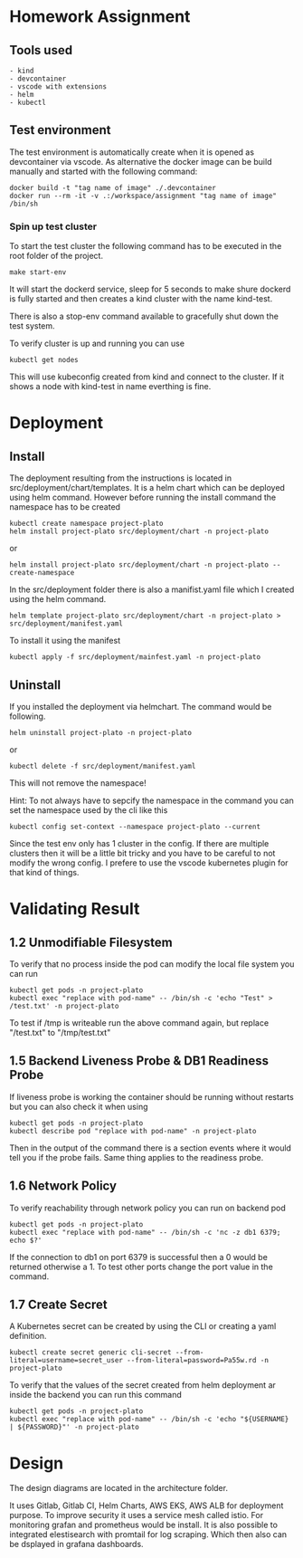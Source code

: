 # Homework Assignment

## Tools used
    - kind
    - devcontainer
    - vscode with extensions
    - helm
    - kubectl

## Test environment
The test environment is automatically create when it is opened as devcontainer via vscode. As alternative the docker image can be
build  manually and started with the following command:

```
docker build -t "tag name of image" ./.devcontainer
docker run --rm -it -v .:/workspace/assignment "tag name of image" /bin/sh
```

### Spin up test cluster
To start the test cluster the following command has to be executed in the root folder of the project.

```
make start-env
```

It will start the dockerd service, sleep for 5 seconds to make shure dockerd is fully started and then
creates a kind cluster with the name kind-test.

There is also a stop-env command available to gracefully shut down the test system.

To verify cluster is up and running you can use

```
kubectl get nodes
```

This will use kubeconfig created from kind and connect to the cluster. If it shows a node with kind-test in name everthing is fine.

# Deployment 

## Install 
The deployment resulting from the instructions is located in src/deployment/chart/templates.
It is a helm chart which can be deployed using helm command. However before running the install command the namespace has to be created

```
kubectl create namespace project-plato
helm install project-plato src/deployment/chart -n project-plato
```

or

```
helm install project-plato src/deployment/chart -n project-plato --create-namespace
```

In the src/deployment folder there is also a manifist.yaml file which I created using the helm command.

```
helm template project-plato src/deployment/chart -n project-plato > src/deployment/manifest.yaml
```

To install it using the manifest

```
kubectl apply -f src/deployment/mainfest.yaml -n project-plato
```

## Uninstall
If you installed the deployment via helmchart. The command would be following.

```
helm uninstall project-plato -n project-plato
```

or 

```
kubectl delete -f src/deployment/manifest.yaml
```

This will not remove the namespace!


Hint: To not always have to sepcify the namespace in the command you can set the namespace used by the cli like this 
```
kubectl config set-context --namespace project-plato --current
```

Since the test env only has 1 cluster in the config. If there are multiple clusters then it will be a little bit tricky and you have to be careful to not modify the wrong config. I prefere to use the vscode kubernetes plugin for that kind of things.

# Validating Result
## 1.2 Unmodifiable Filesystem
To verify that no process inside the pod can modify the local file system you can run 

```
kubectl get pods -n project-plato
kubectl exec "replace with pod-name" -- /bin/sh -c 'echo "Test" > /test.txt' -n project-plato
```

To test if /tmp is writeable run the above command again, but replace "/test.txt" to "/tmp/test.txt"

## 1.5 Backend Liveness Probe & DB1 Readiness Probe
If liveness probe is working the container should be running without restarts but you can also check it when using

```
kubectl get pods -n project-plato
kubectl describe pod "replace with pod-name" -n project-plato
```

Then in the output of the command there is a section events where it would tell you if the probe fails. Same thing applies to the readiness probe.

## 1.6 Network Policy
To verify reachability through network policy you can run on backend pod

```
kubectl get pods -n project-plato
kubectl exec "replace with pod-name" -- /bin/sh -c 'nc -z db1 6379; echo $?'
``` 

If the connection to db1 on port 6379 is successful then a 0 would be returned otherwise a 1. To test other ports change the port value in the command.


## 1.7 Create Secret
A Kubernetes secret can be created by using the CLI or creating a yaml definition.

```
kubectl create secret generic cli-secret --from-literal=username=secret_user --from-literal=password=Pa55w.rd -n project-plato
```

To verify that the values of the secret created from helm deployment ar inside the backend you can run this command

```
kubectl get pods -n project-plato
kubectl exec "replace with pod-name" -- /bin/sh -c 'echo "${USERNAME} | ${PASSWORD}"' -n project-plato
```
# Design
The design diagrams are located in the architecture folder.

It uses Gitlab, Gitlab CI, Helm Charts, AWS EKS, AWS ALB for deployment purpose.
To improve security it uses a service mesh called istio. For monitoring grafan and prometheus would be install.
It is also possible to integrated elestisearch with promtail for log scraping. Which then also can be dsplayed in grafana dashboards.
